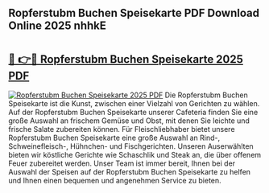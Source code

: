 ## Ropferstubm Buchen Speisekarte PDF Download Online 2025 nhhkE

# <h2><a href="http://gcckef.nevu.top/?p=Ropferstubm+Buchen+Speisekarte">🔗 👉🔴 Ropferstubm Buchen Speisekarte 2025 PDF</a></h2>

[![Ropferstubm Buchen Speisekarte 2025 PDF](https://i.imgur.com/dBaPXMq.png)](http://gcckef.nevu.top/?p=Ropferstubm+Buchen+Speisekarte)
Die Ropferstubm Buchen Speisekarte ist die Kunst, zwischen einer Vielzahl von Gerichten zu wählen. Auf der Ropferstubm Buchen Speisekarte unserer Cafeteria finden Sie eine große Auswahl an frischem Gemüse und Obst, mit denen Sie leichte und frische Salate zubereiten können. Für Fleischliebhaber bietet unsere Ropferstubm Buchen Speisekarte eine große Auswahl an Rind-, Schweinefleisch-, Hühnchen- und Fischgerichten. Unseren Auserwählten bieten wir köstliche Gerichte wie Schaschlik und Steak an, die über offenem Feuer zubereitet werden. Unser Team ist immer bereit, Ihnen bei der Auswahl der Speisen auf der Ropferstubm Buchen Speisekarte zu helfen und Ihnen einen bequemen und angenehmen Service zu bieten.
